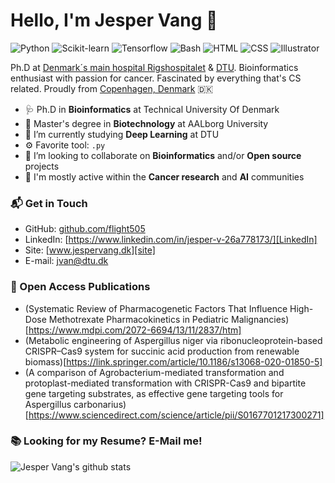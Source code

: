 # Hello, I'm Jesper Vang 👋

![Python](https://img.shields.io/badge/Python-Advance-red)
![Scikit-learn](https://img.shields.io/badge/Scikitlearn-Intermediate-yellow)
![Tensorflow](https://img.shields.io/badge/Tensorflow-Intermediate-yellow)
![Bash](https://img.shields.io/badge/Bash-Advance-red)
![HTML](https://img.shields.io/badge/HTML-Beginner-blue)
![CSS](https://img.shields.io/badge/Hugo-Beginner-blue)
![Illustrator](https://img.shields.io/badge/Illustrator-Expert-black)


Ph.D at [Denmark´s main hospital Rigshospitalet](https://www.rigshospitalet.dk/afdelinger-og-klinikker/julianemarie/boerneungeafdelingen/bonkolab/om-bonkolab/Sider/om-laboratoriet.aspx) & [DTU](https://www.healthtech.dtu.dk/english/Research/Research-Sections/Section-Bioinformatics). Bioinformatics enthusiast with passion for cancer. Fascinated by everything that's CS related. Proudly from [Copenhagen, Denmark](https://goo.gl/maps/kbuRd1LV8nePn6Ys8) 🇩🇰

- 🩺 Ph.D in **Bioinformatics** at Technical University Of Denmark
- 🔭 Master's degree in **Biotechnology** at AALborg University
- 🌱 I’m currently studying **Deep Learning** at DTU
- ⚙️ Favorite tool: `.py` 
- 👯 I’m looking to collaborate on **Bioinformatics** and/or **Open source** projects
- 💬 I'm mostly active within the **Cancer research** and **AI** communities

### 📬 Get in Touch

- GitHub: [github.com/flight505][github]
- LinkedIn: [https://www.linkedin.com/in/jesper-v-26a778173/][LinkedIn]
- Site: [www.jespervang.dk][site]
- E-mail: jvan@dtu.dk

### 📝 Open Access Publications

- (Systematic Review of Pharmacogenetic Factors That Influence High-Dose Methotrexate Pharmacokinetics in Pediatric Malignancies)[https://www.mdpi.com/2072-6694/13/11/2837/htm]
- (Metabolic engineering of Aspergillus niger via ribonucleoprotein-based CRISPR–Cas9 system for succinic acid production from renewable biomass)[https://link.springer.com/article/10.1186/s13068-020-01850-5]
- (A comparison of Agrobacterium-mediated transformation and protoplast-mediated transformation with CRISPR-Cas9 and bipartite gene targeting substrates, as effective gene targeting tools for Aspergillus carbonarius)[https://www.sciencedirect.com/science/article/pii/S0167701217300271]

### 📚 Looking for my Resume? E-Mail me!

![Jesper Vang's github stats](https://github-readme-stats.vercel.app/api?username=flight505&show_icons=true&hide_border=true)

[github]: https://github.com/flight505
[site]: https://jespervang.dk
